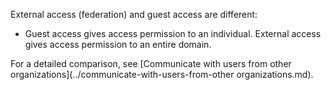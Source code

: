 External access (federation) and guest access are different:

- Guest access gives access permission to an individual. External access gives access permission to an entire domain.

For a detailed comparison, see [Communicate with users from other organizations](../communicate-with-users-from-other organizations.md).
